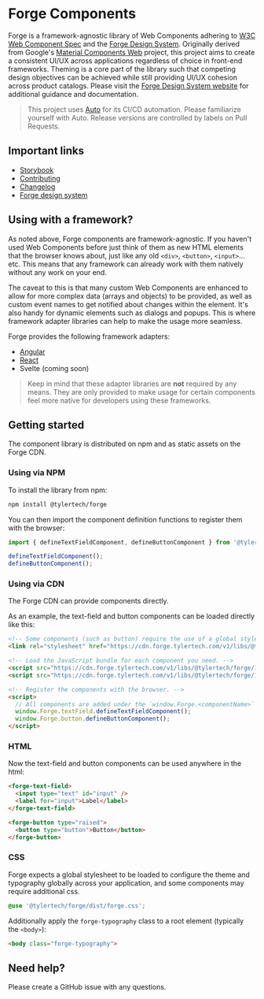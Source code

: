 # Forge Components

Forge is a framework-agnostic library of Web Components adhering to [W3C Web Component Spec][2] and the [Forge Design System][1]. Originally derived from Google's [Material Components Web][3] project, this project aims to create a consistent UI/UX across applications regardless of choice in front-end frameworks. Theming is a core part of the library such that competing design objectives can be achieved while still providing UI/UX cohesion across product catalogs. Please visit the [Forge Design System website][1] for additional guidance and documentation.

> This project uses [Auto](https://intuit.github.io/auto/) for its CI/CD automation. Please familiarize
> yourself with Auto. Release versions are controlled by labels on Pull Requests.

## Important links

- [Storybook][4]
- [Contributing][5]
- [Changelog][6]
- [Forge design system][1]

## Using with a framework?

As noted above, Forge components are framework-agnostic. If you haven't used Web Components before just think of them as new HTML elements that the browser knows
about, just like any old `<div>`, `<button>`, `<input>`... etc. This means that any framework can already work with them natively without any work on your end.

The caveat to this is that many custom Web Components are enhanced to allow for more complex data (arrays and objects) to be provided, as well as custom event names
to get notified about changes within the element. It's also handy for dynamic elements such as dialogs and popups. This is where framework adapter libraries can help
to make the usage more seamless.

Forge provides the following framework adapters:

- [Angular](https://github.com/tyler-technologies/forge-angular)
- [React](https://github.com/tyler-technologies/forge-react)
- Svelte (coming soon)

> Keep in mind that these adapter libraries are **not** required by any means. They are only provided to make usage for certain components feel more native for
> developers using these frameworks.

## Getting started

The component library is distributed on npm and as static assets on the Forge CDN.

### Using via NPM

To install the library from npm:

```bash
npm install @tylertech/forge
```

You can then import the component definition functions to register them with the browser:

```typescript
import { defineTextFieldComponent, defineButtonComponent } from '@tylertech/forge';

defineTextFieldComponent();
defineButtonComponent();
```

### Using via CDN

The Forge CDN can provide components directly.

As an example, the text-field and button components can be loaded directly like this:

```html
<!-- Some components (such as button) require the use of a global stylesheet -->
<link rel="stylesheet" href="https://cdn.forge.tylertech.com/v1/libs/@tylertech/forge/1.0.0/button/forge-button.css">

<!-- Load the JavaScript bundle for each component you need. -->
<script src="https://cdn.forge.tylertech.com/v1/libs/@tylertech/forge/1.0.0/text-field/text-field.js"></script>
<script src="https://cdn.forge.tylertech.com/v1/libs/@tylertech/forge/1.0.0/button/button.js"></script>

<!-- Register the components with the browser. -->
<script>
  // All components are added under the `window.Forge.<componentName>` global variable
  window.Forge.textField.defineTextFieldComponent();
  window.Forge.button.defineButtonComponent();
</script>
```

### HTML

Now the text-field and button components can be used anywhere in the html:

```html
<forge-text-field>
  <input type="text" id="input" />
  <label for="input">Label</label>
</forge-text-field>

<forge-button type="raised">
  <button type="button">Button</button>
</forge-button>
```

### CSS

Forge expects a global stylesheet to be loaded to configure the theme and typography globally across your application, and some components may require additional css.

```scss
@use '@tylertech/forge/dist/forge.css';
```

Additionally apply the `forge-typography` class to a root element (typically the `<body>`):

```html
<body class="forge-typography">
```

## Need help?

Please create a GitHub issue with any questions.

[1]: https://forge.tylertech.com/
[2]: https://www.w3.org/wiki/WebComponents/
[3]: https://material-components.github.io/material-components-web-catalog/
[4]: https://forge.tylerdev.io/
[5]: https://github.com/tyler-technologies/forge/blob/main/CONTRIBUTING.md
[6]: https://github.com/tyler-technologies/forge/blob/main/CHANGELOG.md
